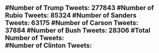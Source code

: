 #Number of Trump Tweets: 277843
#Number of Rubio Tweets: 85324
#Number of Sanders Tweets: 63175
#Number of Carson Tweets: 37884
#Number of Bush Tweets: 28306
#Total Number of Tweets:  
#Number of Clinton Tweets: 
---
